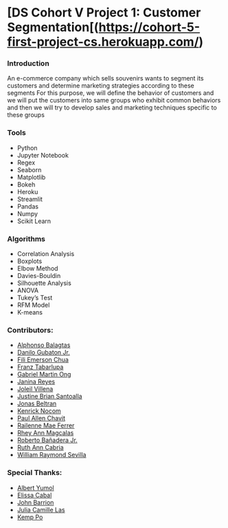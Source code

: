 # [DS Cohort V Project 1: Customer Segmentation[(https://cohort-5-first-project-cs.herokuapp.com/)

### Introduction
An e-commerce company which sells souvenirs wants to segment its customers and determine marketing strategies according to these segments
For this purpose, we will define the behavior of customers and we will put the customers into same groups who exhibit common behaviors and then we will try to develop sales and marketing techniques specific to these groups

### Tools
* Python
* Jupyter Notebook
* Regex
* Seaborn
* Matplotlib
* Bokeh
* Heroku
* Streamlit
* Pandas
* Numpy
* Scikit Learn

### Algorithms
* Correlation Analysis
* Boxplots
* Elbow Method
* Davies-Bouldin
* Silhouette Analysis
* ANOVA
* Tukey’s Test
* RFM Model
* K-means

### Contributors:
* [Alphonso Balagtas](https://www.linkedin.com/in/alphonso-balagtas-0767111a1/)
* [Danilo Gubaton Jr.](https://www.linkedin.com/in/dcgubatonjr/)
* [Fili Emerson Chua](https://www.linkedin.com/in/fili-emerson-chua/)
* [Franz Tabarlupa](https://www.linkedin.com/in/franztaborlupa/)
* [Gabriel Martin Ong](https://www.linkedin.com/in/gabrielmartinong/)
* [Janina Reyes](https://www.linkedin.com/in/janina-reyes/)
* [Joleil Villena](https://www.linkedin.com/in/joleilvillena/)
* [Justine Brian Santoalla](https://www.linkedin.com/in/jbsantoalla/)
* [Jonas Beltran](https://www.linkedin.com/in/jonas-beltran/)
* [Kenrick Nocom](https://www.linkedin.com/in/kenrick-nocom/)
* [Paul Allen Chavit](https://www.linkedin.com/in/paul-allen-chavit-06b92b1b0/)
* [Railenne Mae Ferrer](https://www.linkedin.com/in/railenne-mae-ferrer-5a6b391a4/)
* [Rhey Ann Magcalas](https://www.linkedin.com/in/rhey-ann-magcalas-47541490/)
* [Roberto Bañadera Jr.](https://www.linkedin.com/in/robertobanaderajr/)
* [Ruth Ann Cabria](https://www.linkedin.com/in/racabria/)
* [William Raymond Sevilla](https://www.linkedin.com/in/wrnr1997/)

### Special Thanks:
* [Albert Yumol](https://www.linkedin.com/in/albertyumol/)
* [Elissa Cabal](https://www.linkedin.com/in/elissa-cabal-9790a3141/)
* [John Barrion](https://www.linkedin.com/in/johnbarrion/)
* [Julia Camille Las](https://www.linkedin.com/in/julialas/)
* [Kemp Po](https://www.linkedin.com/in/kemp-po/)

